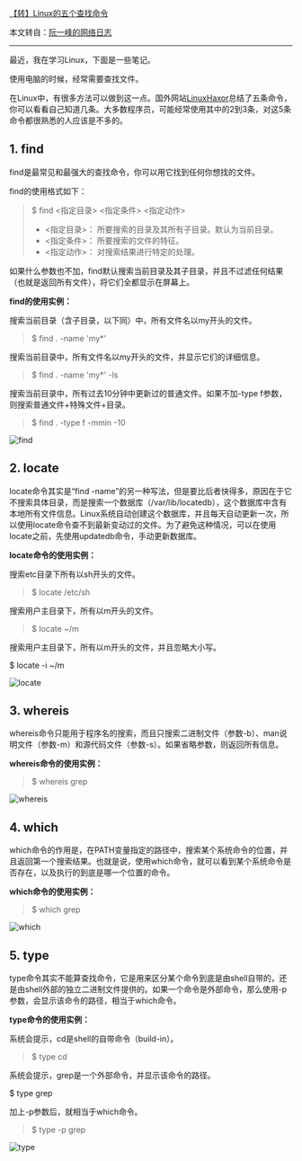 [【转】Linux的五个查找命令](http://zengrong.net/post/1604.htm)

本文转自：[阮一峰的网络日志](http://www.ruanyifeng.com/blog/2009/10/5_ways_to_search_for_files_using_the_terminal.html)

<hr>

最近，我在学习Linux，下面是一些笔记。

使用电脑的时候，经常需要查找文件。

在Linux中，有很多方法可以做到这一点。国外网站[LinuxHaxor](http://www.linuxhaxor.net/?p=904)总结了五条命令，你可以看看自己知道几条。大多数程序员，可能经常使用其中的2到3条，对这5条命令都很熟悉的人应该是不多的。<!--more-->

## 1. find

find是最常见和最强大的查找命令，你可以用它找到任何你想找的文件。

find的使用格式如下：

>$ find <指定目录> <指定条件> <指定动作>
>- <指定目录>： 所要搜索的目录及其所有子目录。默认为当前目录。
>- <指定条件>： 所要搜索的文件的特征。
>- <指定动作>： 对搜索结果进行特定的处理。

如果什么参数也不加，find默认搜索当前目录及其子目录，并且不过滤任何结果（也就是返回所有文件），将它们全都显示在屏幕上。

**find的使用实例：**

搜索当前目录（含子目录，以下同）中，所有文件名以my开头的文件。

>$ find . -name 'my*'

搜索当前目录中，所有文件名以my开头的文件，并显示它们的详细信息。

>$ find . -name 'my*' -ls

搜索当前目录中，所有过去10分钟中更新过的普通文件。如果不加-type f参数，则搜索普通文件+特殊文件+目录。

>$ find . -type f -mmin -10

![find](/wp-content/uploads/2012/04/find.png)

## 2. locate

locate命令其实是“find -name”的另一种写法，但是要比后者快得多，原因在于它不搜索具体目录，而是搜索一个数据库（/var/lib/locatedb），这个数据库中含有本地所有文件信息。Linux系统自动创建这个数据库，并且每天自动更新一次，所以使用locate命令查不到最新变动过的文件。为了避免这种情况，可以在使用locate之前，先使用updatedb命令，手动更新数据库。

**locate命令的使用实例：**

搜索etc目录下所有以sh开头的文件。

>$ locate /etc/sh

搜索用户主目录下，所有以m开头的文件。

>$ locate ~/m

搜索用户主目录下，所有以m开头的文件，并且忽略大小写。

$ locate -i ~/m

![locate](/wp-content/uploads/2012/04/locate.png)

## 3. whereis

whereis命令只能用于程序名的搜索，而且只搜索二进制文件（参数-b）、man说明文件（参数-m）和源代码文件（参数-s）。如果省略参数，则返回所有信息。

**whereis命令的使用实例：**

>$ whereis grep

![whereis](/wp-content/uploads/2012/04/whereis.png)

## 4. which

which命令的作用是，在PATH变量指定的路径中，搜索某个系统命令的位置，并且返回第一个搜索结果。也就是说，使用which命令，就可以看到某个系统命令是否存在，以及执行的到底是哪一个位置的命令。

**which命令的使用实例：**

>$ which grep

![which](/wp-content/uploads/2012/04/which.png)

## 5. type

type命令其实不能算查找命令，它是用来区分某个命令到底是由shell自带的，还是由shell外部的独立二进制文件提供的。如果一个命令是外部命令，那么使用-p参数，会显示该命令的路径，相当于which命令。

**type命令的使用实例：**

系统会提示，cd是shell的自带命令（build-in）。

>$ type cd

系统会提示，grep是一个外部命令，并显示该命令的路径。

$ type grep

加上-p参数后，就相当于which命令。

>$ type -p grep

![type](/wp-content/uploads/2012/04/type.png)
